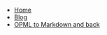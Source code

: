
+ [Home](/)
+ [Blog](/blog/)
+ [OPML to Markdown and back](/blog/2016/05/28/OPML-to-Markdown-and-back.html)
